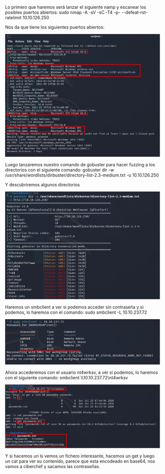 
Lo primero que haremos será lanzar el siguiente namp y escanear los posibles puertos abiertos: sudo nmap -A -sV -sC -T4 -p- --defeat-rst-ratelimit 10.10.126.250

Nos da que tiene los siguientes puertos abiertos:


![Write_up_maquinas/maquina6-relevant/img/img01.png](https://github.com/alvarobueno21/Hacking_Etico/blob/6f3f45bcd95897ed2c8897009337c63bbe7466a1/Write_up_maquinas/maquina6-relevant/img/img01.png)

Luego lanzaremos nuestro comando de gobuster para hacer fuzzing a los directorios con el siguiente comando: gobuster dir -w /usr/share/wordlists/dirbuster/directory-list-2.3-medium.txt -u 10.10.126.250

Y descubriremos algunos directorios


![Write_up_maquinas/maquina6-relevant/img/img02.png](https://github.com/alvarobueno21/Hacking_Etico/blob/6f3f45bcd95897ed2c8897009337c63bbe7466a1/Write_up_maquinas/maquina6-relevant/img/img02.png)

Haremos un smbclient a ver si podemos acceder sin contraseña y si podemos, lo haremos con el comando: sudo smbclient -L 10.10.237.72

![Write_up_maquinas/maquina6-relevant/img/img03.png](https://github.com/alvarobueno21/Hacking_Etico/blob/6f3f45bcd95897ed2c8897009337c63bbe7466a1/Write_up_maquinas/maquina6-relevant/img/img03.png)

Ahora accederemos con el usuario nt4wrksv, a ver si podemos, lo haremos con el siguiente comando: smbclient \\\\10.10.237.72\\nt4wrksv

![Write_up_maquinas/maquina6-relevant/img/img04.png](https://github.com/alvarobueno21/Hacking_Etico/blob/6f3f45bcd95897ed2c8897009337c63bbe7466a1/Write_up_maquinas/maquina6-relevant/img/img04.png)

Y si hacemos un ls vemos un fichero interesante, hacemos un get y luego un cat para ver su contenido, parece que esta encodeado en base64, nos vamos a ciberchef y sacamos las contraseñas.




